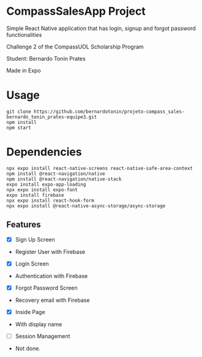 # CompassSalesApp Project
Simple React Native application that has login, signup and forgot password functionalities

Challenge 2 of the CompassUOL Scholarship Program

Student: Bernardo Tonin Prates

Made in Expo
 # Usage
 
    git clone https://github.com/bernardotonin/projeto-compass_sales-bernardo_tonin_prates-equipe3.git
    npm install
    npm start
    
# Dependencies

    npx expo install react-native-screens react-native-safe-area-context
	npm install @react-navigation/native
	npm install @react-navigation/native-stack
	expo install expo-app-loading
	npx expo install expo-font
	expo install firebase
	npx expo install react-hook-form
	npx expo install @react-native-async-storage/async-storage

## Features

 - [x] Sign Up Screen
 - Register User with Firebase
 
 - [x] Login Screen
 - Authentication with Firebase
 
 - [x]  Forgot Password Screen
 - Recovery email with Firebase
 - [x] Inside Page
 - With display name
 - [ ] Session Management
 - Not done.


    

